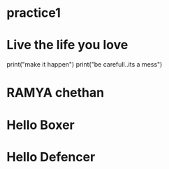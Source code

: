 # practice1
# Live the life you love
print("make it happen")
print("be carefull..its a mess")
# RAMYA chethan
# Hello Boxer
# Hello Defencer